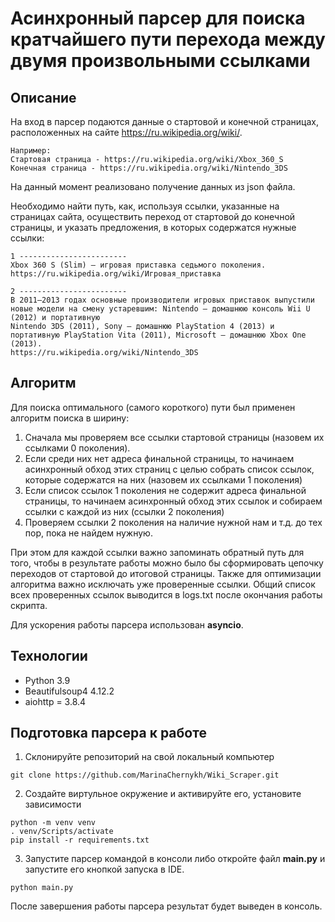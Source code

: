 # Асинхронный парсер для поиска кратчайшего пути перехода между двумя произвольными ссылками 

## Описание
На вход в парсер подаются данные о стартовой и конечной страницах, расположенных на сайте https://ru.wikipedia.org/wiki/.
```
Например:
Стартовая страница - https://ru.wikipedia.org/wiki/Xbox_360_S
Конечная страница - https://ru.wikipedia.org/wiki/Nintendo_3DS
```
На данный момент реализовано получение данных из json файла.

Необходимо найти путь, как, используя ссылки, указанные на страницах сайта,
осуществить переход от стартовой до конечной страницы, и указать предложения, в которых содержатся нужные ссылки:
```
1 ------------------------
Xbox 360 S (Slim) — игровая приставка седьмого поколения.
https://ru.wikipedia.org/wiki/Игровая_приставка

2 ------------------------
В 2011—2013 годах основные производители игровых приставок выпустили новые модели на смену устаревшим: Nintendo — домашнюю консоль Wii U (2012) и портативную 
Nintendo 3DS (2011), Sony — домашнюю PlayStation 4 (2013) и портативную PlayStation Vita (2011), Microsoft — домашнюю Xbox One (2013).
https://ru.wikipedia.org/wiki/Nintendo_3DS
```


## Алгоритм
Для поиска оптимального (самого короткого) пути был применен алгоритм поиска в ширину:
1. Сначала мы проверяем все ссылки стартовой страницы (назовем их ссылками 0 поколения).
2. Если среди них нет адреса финальной страницы, то начинаем асинхронный обход этих страниц с целью собрать список ссылок, которые содержатся на них (назовем их ссылками 1 поколения)
3. Если список ссылок 1 поколения не содержит адреса финальной страницы, то начинаем асинхронный обход этих ссылок и собираем ссылки с каждой из них (ссылки 2 поколения)
4. Проверяем ссылки 2 поколения на наличие нужной нам
и т.д. до тех пор, пока не найдем нужную.

При этом для каждой ссылки важно запоминать обратный путь для того, чтобы в результате работы можно было бы сформировать цепочку переходов от стартовой до итоговой страницы. Также для оптимизации алгоритма важно исключать уже проверенные ссылки. Общий список всех проверенных ссылок выводится в logs.txt после окончания работы скрипта.

Для ускорения работы парсера использован **asyncio**.


## Технологии
* Python 3.9
* Beautifulsoup4 4.12.2
* aiohttp = 3.8.4


## Подготовка парсера к работе

1. Cклонируйте репозиторий на свой локальный компьютер
```
git clone https://github.com/MarinaChernykh/Wiki_Scraper.git
```

2. Создайте виртульное окружение и активируйте его, установите зависимости
```
python -m venv venv
. venv/Scripts/activate
pip install -r requirements.txt
```

3. Запустите парсер командой в консоли либо откройте файл **main.py** и запустите его кнопкой запуска в IDE. 
```
python main.py
```
После завершения работы парсера результат будет выведен в консоль.
